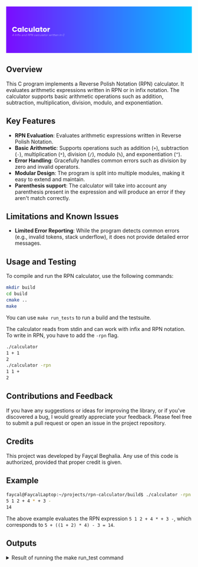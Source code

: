 ![Banner](images/banner.png)

## Overview

This C program implements a Reverse Polish Notation (RPN) calculator. It evaluates arithmetic expressions written in RPN or in infix notation. The calculator supports basic arithmetic operations such as addition, subtraction, multiplication, division, modulo, and exponentiation.

## Key Features

- **RPN Evaluation**: Evaluates arithmetic expressions written in Reverse Polish Notation.
- **Basic Arithmetic**: Supports operations such as addition (`+`), subtraction (`-`), multiplication (`*`), division (`/`), modulo (`%`), and exponentiation (`^`).
- **Error Handling**: Gracefully handles common errors such as division by zero and invalid operators.
- **Modular Design**: The program is split into multiple modules, making it easy to extend and maintain.
- **Parenthesis support**: The calculator will take into account any parenthesis present in the expression and will produce an error if they aren't match correctly.

## Limitations and Known Issues

- **Limited Error Reporting**: While the program detects common errors (e.g., invalid tokens, stack underflow), it does not provide detailed error messages.

## Usage and Testing

To compile and run the RPN calculator, use the following commands:

```bash
mkdir build
cd build
cmake ..
make
```

You can use `make run_tests` to run a build and the testsuite.

The calculator reads from stdin and can work with infix and RPN notation. To write in RPN, you have to add the `-rpn` flag.

```bash
./calculator
1 + 1
2
./calculator -rpn
1 1 +
2
```

## Contributions and Feedback

If you have any suggestions or ideas for improving the library, or if you've discovered a bug, I would greatly appreciate your feedback. Please feel free to submit a pull request or open an issue in the project repository.

## Credits

This project was developed by Fayçal Beghalia. Any use of this code is authorized, provided that proper credit is given.

## Example

```bash
faycal@FaycalLaptop:~/projects/rpn-calculator/build$ ./calculator -rpn
5 1 2 + 4 * + 3 -
14
```

The above example evaluates the RPN expression `5 1 2 + 4 * + 3 -`, which corresponds to `5 + ((1 + 2) * 4) - 3 = 14`.

## Outputs

<details>
<summary>Result of running the make run_test command</summary>

```bash
faycal@FaycalLaptop:~/calculator/build$ make run_tests
[ 15%] Built target utilities
[ 30%] Built target infix
[ 46%] Built target queue
[ 61%] Built target rpn
[ 76%] Built target stack
[ 92%] Built target calculator
[100%] Building the project and running the test suite
[ 16%] Built target utilities
[ 33%] Built target infix
[ 50%] Built target queue
[ 66%] Built target rpn
[ 83%] Built target stack
[100%] Built target calculator

[1/4] Running Infix Tests

[OK] 1 + 1
[OK] 1 / -1
[OK] 5 * (2 ^ 2 + 3) + -1
[OK] 42 * ----1
[OK] 3 - 2 + (5 - 2) ^ 2
[OK] 2 + 3 * 4
[OK] (2 + 3) * 4
[OK] 2 ^ 3 ^ 2
[OK] 10 % 3
[OK] 10 / 3
[OK] 1 + 2 * 3 - 4 / 2
[OK] 1 + (2 * (3 - 4)) / 2
[OK] 1 + 2 * (3 + 4) / 2 - 5
[OK] 1 + 2 * 3 ^ 2
[OK] 1 + 2 * (3 + 4 ^ 2)
[OK] 1 + -2 * 3
[OK] 1 + 2 * -3
[OK] 1 + -2 * -3
[OK] 1 + 2 * 3 + 4
[OK] 1 + 2 * (3 + 4)
[OK] 1 + (2 * 3) + 4
[OK] 1 + 2 * 3 ^ 2 + 4
[OK] 1 + 2 * (3 + 4 ^ 2) + 5

[2/4] Running RPN Tests

[OK] 1 1 +
[OK] 5 2 2 ^ 3 + *
[OK] 3 4 2 * 1 5 - 2 3 ^ ^ / +
[OK] 10 3 %
[OK] 10 3 /
[OK] 1 2 3 * + 4 2 / -
[OK] 1 2 3 4 + * +
[OK] 1 2 + 3 4 + *
[OK] 2 3 ^ 4 5 + *
[OK] 1 2 3 * + 4 5 - 6 * +

[3/4] Running Error Tests

[OK] a 1 +
[OK] 1 + 1
[OK] 1 (+ 1)
[OK] 1 + 1)
[OK] 2 ^ -1
[OK] 1 + 1 / 0
[OK] 1 + 1
[OK] 1 +
[OK] 1 2 3 +
[OK] 1 + * 2
[OK] 1 + 2 *
[OK] 1 + (2 * 3
[OK] 1 + 2 * 3)
[OK] 1 + 2 * 3 +
[OK] 1 + 2 * 3 + 4 5

[4/4] Running Stress Tests

[OK] 999999999 + 1
[OK] 2 ^ 30
[OK] 2 ^ 31 - 1
[OK] 1000000000 / 2
[OK] 1000000000 % 7
[OK] 1 + 2 * (3 + 4 ^ 5) / 6 - 7 % 8
[OK] 1 + 2 * 3 ^ (4 + 5) / 6 - 7 % 8
Built target run_tests
```

</details>
